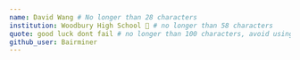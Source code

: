 ```yaml
---
name: David Wang # No longer than 28 characters
institution: Woodbury High School 🚩 # no longer than 58 characters
quote: good luck dont fail # no longer than 100 characters, avoid using quotes(") to guarantee the format remains the same.
github_user: Bairminer
---
```

